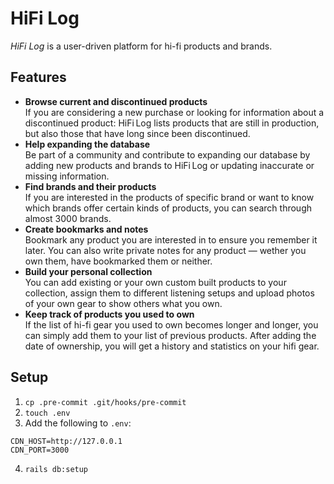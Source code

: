 # HiFi Log

_HiFi Log_ is a user-driven platform for hi-fi products and brands.

## Features

- **Browse current and discontinued products**<br>
  If you are considering a new purchase or looking for information about a discontinued product: HiFi Log lists products that are still in production, but also those that have long since been discontinued.
- **Help expanding the database**<br>
  Be part of a community and contribute to expanding our database by adding new products and brands to HiFi Log or updating inaccurate or missing information.
- **Find brands and their products**<br>
  If you are interested in the products of specific brand or want to know which brands offer certain kinds of products, you can search through almost 3000 brands.
- **Create bookmarks and notes**<br>
  Bookmark any product you are interested in to ensure you remember it later. You can also write private notes for any product — wether you own them, have bookmarked them or neither.
- **Build your personal collection**<br>
  You can add existing or your own custom built products to your collection, assign them to different listening setups and upload photos of your own gear to show others what you own.
- **Keep track of products you used to own**<br>
  If the list of hi-fi gear you used to own becomes longer and longer, you can simply add them to your list of previous products. After adding the date of ownership, you will get a history and statistics on your hifi gear.

## Setup

1. `cp .pre-commit .git/hooks/pre-commit`
2. `touch .env`
3. Add the following to `.env`:

```
CDN_HOST=http://127.0.0.1
CDN_PORT=3000
```

4. `rails db:setup`
